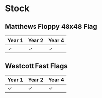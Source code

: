 # Stock

## Matthews Floppy 48x48 Flag

Year 1|Year 2|Year 4
---|---|---
&#10003;|&#10003;|&#10003;



## Westcott Fast Flags

Year 1|Year 2|Year 4
---|---|---
&#10003;|&#10003;|&#10003;



